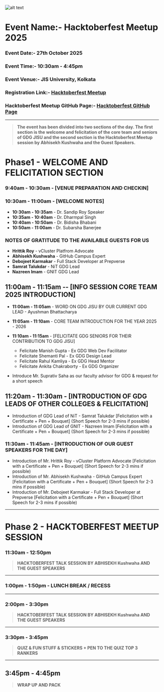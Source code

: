 ![alt text](https://images.lumacdn.com/cdn-cgi/image/format=auto,fit=cover,dpr=2,background=white,quality=75,width=280,height=280/gallery-images/r1/2de72242-6d5a-4740-87be-c51b7a941c92)
# Event Name:- Hacktoberfest Meetup 2025
### Event Date:- 27th October 2025
### Event Time:- 10:30am - 4:45pm
### Event Venue:- JIS University, Kolkata
### Registration Link:- [Hacktoberfest Meetup](https://luma.com/3zjevylm)
### Hacktoberfest Meetup GitHub Page:- [Hacktoberfest GitHub Page](https://gh.io/hacktoberfestmeetup25)

--- 

> **The event has been divided into two sections of the day. The first section is the welcome and felicitation of the core team and seniors of GDG JISU and the second section is the Hacktoberfest Meetup session by Abhisekh Kushwaha and the Guest Speakers.**

# Phase1 - WELCOME AND FELICITATION SECTION

### 9:40am - 10:30am - [VENUE PREPARATION AND CHECKIN]
### 10:30am - 11:00am - [WELCOME NOTES]
- **10:30am - 10:35am** - Dr. Sandip Roy Speaker
- **10:35am - 10:40am** - Dr. Dharmpal Singh
- **10:40am - 10:50am** - Dr. Bidisha Bhabani
- **10:50am - 11:00am** - Dr. Subarsha Banerjee

### NOTES OF GRATITUDE TO THE AVAILABLE GUESTS FOR US 

- **Hrittik Roy** - vCluster Platfrom Advocate
- **Abhisekh Kushwaha** - GitHub Campus Expert
- **Debojeet Karmakar** - Full Stack Developer at Prepverse
- **Samrat Talukdar** - NiT GDG Lead
- **Nazreen Imam** - GNIT GDG Lead

## 11:00am - 11:15am -- [INFO SESSION CORE TEAM 2025 INTRODUCTION]
- **11:00am - 11:05am** - WORD ON GDG JISU BY OUR CURRENT GDG LEAD - Ayushman Bhattacharya
- **11:05am - 11:10am** - CORE TEAM INTRODUCTION FOR THE YEAR 2025 - 2026
- **11:10am - 11:15am** - [FELICITATE GDG SENIORS FOR THEIR CONTRIBUTION TO GDG JISU]
    - Felicitate Manish Gupta - Ex GDG Web Dev Facilitator
    - Felicitate Shemanti Pal - Ex GDG Design Lead
    - Felicitate Rahul Kamliya - Ex GDG Head Mentor
    - Felicitate Ankita Chakraborty - Ex GDG Organizer

- Introduce Mr. Suprativ Saha as our faculty advisor for GDG & request for a short speech

## 11:20am - 11:30am - [INTRODUCTION OF GDG LEADS OF OTHER COLLEGES & FELICITATION]
- Introduction of GDG Lead of NiT - Samrat Talukdar
[Felicitation with a Certificate + Pen + Bouquet]
(Short Speech for 2-3 mins if possible)
- Introduction of GDG Lead of GNIT - Nazreen Imam
[Felicitation with a Certificate + Pen + Bouquet]
(Short Speech for 2-3 mins if possible)

### 11:30am - 11:45am - [INTRODUCTION OF OUR GUEST SPEAKERS FOR THE DAY] 
- Introduction of Mr. Hrittik Roy - vCluster Platform Advocate
[Felicitation with a Certificate + Pen + Bouquet]
(Short Speech for 2-3 mins if possible)
- Introduction of Mr. Abhisekh Kushwaha - GitHub Campus Expert
[Felicitation with a Certificate + Pen + Bouquet]
(Short Speech for 2-3 mins if possible)
- Introduction of Mr. Debojeet Karmakar - Full Stack Developer at Prepverse
[Felicitation with a Certificate + Pen + Bouquet]
(Short Speech for 2-3 mins if possible)

---

# Phase 2 - HACKTOBERFEST MEETUP SESSION


### 11:30am - 12:50pm
> **HACKTOBERFEST TALK SESSION BY ABHISEKH Kushwaha AND THE GUEST SPEAKERS**

---
### 1:00pm - 1:50pm - LUNCH BREAK / RECESS
---
### 2:00pm - 3:30pm
> **HACKTOBERFEST TALK SESSION BY ABHISEKH Kushwaha AND THE GUEST SPEAKERS**
---
### 3:30pm - 3:45pm
> **QUIZ & FUN STUFF & STICKERS + PEN TO THE QUIZ TOP 3 RANKERS**
---


##  3:45pm - 4:45pm
> **WRAP UP AND PACK**
